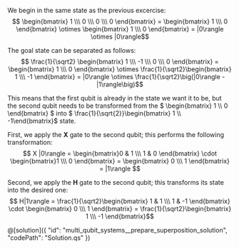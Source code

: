 ﻿We begin in the same state as the previous excercise:
$$ \begin{bmatrix} 1 \\\ 0 \\\ 0 \\\ 0 \end{bmatrix} = \begin{bmatrix} 1 \\\ 0 \end{bmatrix} \otimes \begin{bmatrix} 1 \\\ 0 \end{bmatrix} = |0\rangle \otimes |0\rangle$$

The goal state can be separated as follows:
$$ \frac{1}{\sqrt2} \begin{bmatrix} 1 \\\ -1 \\\ 0 \\\ 0 \end{bmatrix} = \begin{bmatrix} 1 \\\ 0 \end{bmatrix} \otimes \frac{1}{\sqrt2}\begin{bmatrix} 1 \\\ -1 \end{bmatrix} = |0\rangle \otimes \frac{1}{\sqrt2}\big(|0\rangle - |1\rangle\big)$$

This means that the first qubit is already in the state we want it to be, but the second qubit needs to be transformed from the $ \begin{bmatrix} 1 \\\ 0 \end{bmatrix} $ into $ \frac{1}{\sqrt{2}}\begin{bmatrix} 1 \\\ -1\end{bmatrix}$ state.

First, we apply the **X** gate to the second qubit; this performs the following transformation:
$$ X |0\rangle = \begin{bmatrix}0 & 1 \\\ 1 & 0 \end{bmatrix} \cdot \begin{bmatrix}1 \\\ 0 \end{bmatrix} = \begin{bmatrix} 0 \\\ 1 \end{bmatrix} = |1\rangle  $$

Second, we apply the **H** gate to the second qubit; this transforms its state into the desired one:
$$ H|1\rangle = \frac{1}{\sqrt2}\begin{bmatrix} 1 & 1 \\\ 1 & -1 \end{bmatrix} \cdot \begin{bmatrix} 0 \\\ 1 \end{bmatrix} = \frac{1}{\sqrt2}\begin{bmatrix} 1 \\\ -1 \end{bmatrix}$$

@[solution]({
"id": "multi_qubit_systems__prepare_superposition_solution",
"codePath": "Solution.qs"
})
